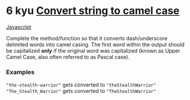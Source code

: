 # 6 kyu [Convert string to camel case](https://www.codewars.com/kata/517abf86da9663f1d2000003)

<!-- START LANGUAGE_LINKS -->

[Javascript](./javascript.js)

<!-- END LANGUAGE_LINKS -->

Complete the method/function so that it converts dash/underscore delimited words into camel casing. The first word within the output should be capitalized **only** if the original word was capitalized (known as Upper Camel Case, also often referred to as Pascal case). 

### Examples

`"the-stealth-warrior"` gets converted to `"theStealthWarrior"`  
`"The_Stealth_Warrior"` gets converted to `"TheStealthWarrior"`
